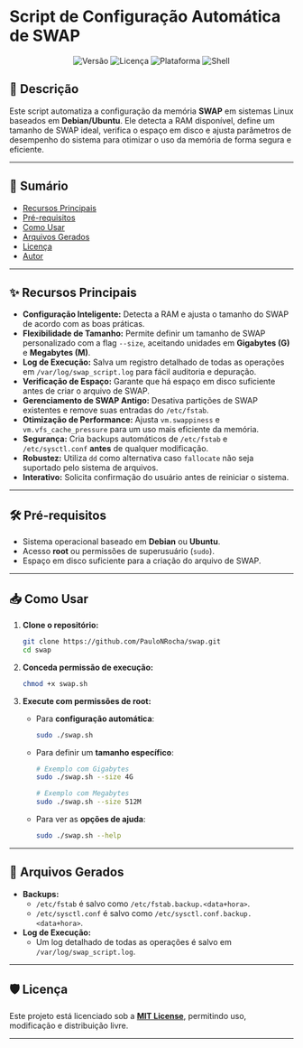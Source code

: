 # Script de Configuração Automática de SWAP
<p align="center">
  <img src="https://img.shields.io/badge/version-1.5.3-blue.svg" alt="Versão">
  <img src="https://img.shields.io/badge/license-MIT-green.svg" alt="Licença">
  <img src="https://img.shields.io/badge/platform-Linux-lightgrey.svg" alt="Plataforma">
  <img src="https://img.shields.io/badge/shell-Bash-yellow.svg" alt="Shell">
</p>

## 📄 Descrição

Este script automatiza a configuração da memória **SWAP** em sistemas Linux baseados em **Debian/Ubuntu**. Ele detecta a RAM disponível, define um tamanho de SWAP ideal, verifica o espaço em disco e ajusta parâmetros de desempenho do sistema para otimizar o uso da memória de forma segura e eficiente.

---

## 📜 Sumário

- [Recursos Principais](#-recursos-principais)
- [Pré-requisitos](#-pré-requisitos)
- [Como Usar](#-como-usar)
- [Arquivos Gerados](#-arquivos-gerados)
- [Licença](#-licença)
- [Autor](#-autor)

---

## ✨ Recursos Principais

-   **Configuração Inteligente:** Detecta a RAM e ajusta o tamanho do SWAP de acordo com as boas práticas.
-   **Flexibilidade de Tamanho:** Permite definir um tamanho de SWAP personalizado com a flag `--size`, aceitando unidades em **Gigabytes (G)** e **Megabytes (M)**.
-   **Log de Execução:** Salva um registro detalhado de todas as operações em `/var/log/swap_script.log` para fácil auditoria e depuração.
-   **Verificação de Espaço:** Garante que há espaço em disco suficiente antes de criar o arquivo de SWAP.
-   **Gerenciamento de SWAP Antigo:** Desativa partições de SWAP existentes e remove suas entradas do `/etc/fstab`.
-   **Otimização de Performance:** Ajusta `vm.swappiness` e `vm.vfs_cache_pressure` para um uso mais eficiente da memória.
-   **Segurança:** Cria backups automáticos de `/etc/fstab` e `/etc/sysctl.conf` **antes** de qualquer modificação.
-   **Robustez:** Utiliza `dd` como alternativa caso `fallocate` não seja suportado pelo sistema de arquivos.
-   **Interativo:** Solicita confirmação do usuário antes de reiniciar o sistema.

---

## 🛠️ Pré-requisitos

-   Sistema operacional baseado em **Debian** ou **Ubuntu**.
-   Acesso **root** ou permissões de superusuário (`sudo`).
-   Espaço em disco suficiente para a criação do arquivo de SWAP.

---

## 📥 Como Usar

1.  **Clone o repositório:**
    ```bash
    git clone https://github.com/PauloNRocha/swap.git
    cd swap
    ```

2.  **Conceda permissão de execução:**
    ```bash
    chmod +x swap.sh
    ```

3.  **Execute com permissões de root:**

    *   Para **configuração automática**:
        ```bash
        sudo ./swap.sh
        ```

    *   Para definir um **tamanho específico**:
        ```bash
        # Exemplo com Gigabytes
        sudo ./swap.sh --size 4G

        # Exemplo com Megabytes
        sudo ./swap.sh --size 512M
        ```

    *   Para ver as **opções de ajuda**:
        ```bash
        sudo ./swap.sh --help
        ```

---

## 📂 Arquivos Gerados

-   **Backups:**
    -   `/etc/fstab` é salvo como `/etc/fstab.backup.<data+hora>`.
    -   `/etc/sysctl.conf` é salvo como `/etc/sysctl.conf.backup.<data+hora>`.
-   **Log de Execução:**
    -   Um log detalhado de todas as operações é salvo em `/var/log/swap_script.log`.

---

## 🛡️ Licença

Este projeto está licenciado sob a **[MIT License](LICENSE)**, permitindo uso, modificação e distribuição livre.

---
